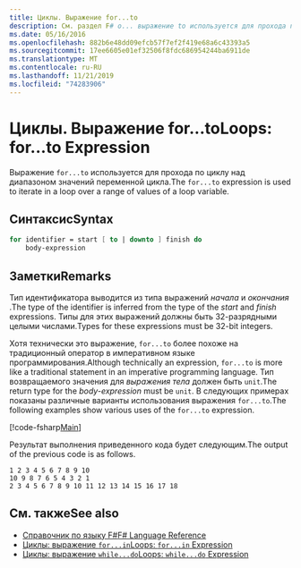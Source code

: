 ```yaml
---
title: Циклы. Выражение for...to
description: См. раздел F# о... выражение to используется для прохода по циклу над диапазоном значений переменной цикла.
ms.date: 05/16/2016
ms.openlocfilehash: 882b6e48dd09efcb57f7ef2f419e68a6c43393a5
ms.sourcegitcommit: 17ee6605e01ef32506f8fdc686954244ba6911de
ms.translationtype: MT
ms.contentlocale: ru-RU
ms.lasthandoff: 11/21/2019
ms.locfileid: "74283906"
---
```

# <a name="loops-forto-expression"></a><span data-ttu-id="df6b4-103">Циклы. Выражение for...to</span><span class="sxs-lookup"><span data-stu-id="df6b4-103">Loops: for...to Expression</span></span>

<span data-ttu-id="df6b4-104">Выражение `for...to` используется для прохода по циклу над диапазоном значений переменной цикла.</span><span class="sxs-lookup"><span data-stu-id="df6b4-104">The `for...to` expression is used to iterate in a loop over a range of values of a loop variable.</span></span>

## <a name="syntax"></a><span data-ttu-id="df6b4-105">Синтаксис</span><span class="sxs-lookup"><span data-stu-id="df6b4-105">Syntax</span></span>

```fsharp
for identifier = start [ to | downto ] finish do
    body-expression
```

## <a name="remarks"></a><span data-ttu-id="df6b4-106">Заметки</span><span class="sxs-lookup"><span data-stu-id="df6b4-106">Remarks</span></span>

<span data-ttu-id="df6b4-107">Тип идентификатора выводится из типа выражений *начала* и *окончания* .</span><span class="sxs-lookup"><span data-stu-id="df6b4-107">The type of the identifier is inferred from the type of the *start* and *finish* expressions.</span></span> <span data-ttu-id="df6b4-108">Типы для этих выражений должны быть 32-разрядными целыми числами.</span><span class="sxs-lookup"><span data-stu-id="df6b4-108">Types for these expressions must be 32-bit integers.</span></span>

<span data-ttu-id="df6b4-109">Хотя технически это выражение, `for...to` более похоже на традиционный оператор в императивном языке программирования.</span><span class="sxs-lookup"><span data-stu-id="df6b4-109">Although technically an expression, `for...to` is more like a traditional statement in an imperative programming language.</span></span> <span data-ttu-id="df6b4-110">Тип возвращаемого значения для *выражения тела* должен быть `unit`.</span><span class="sxs-lookup"><span data-stu-id="df6b4-110">The return type for the *body-expression* must be `unit`.</span></span> <span data-ttu-id="df6b4-111">В следующих примерах показаны различные варианты использования выражения `for...to`.</span><span class="sxs-lookup"><span data-stu-id="df6b4-111">The following examples show various uses of the `for...to` expression.</span></span>

[!code-fsharp[Main](~/samples/snippets/fsharp/lang-ref-2/snippet5101.fs)]

<span data-ttu-id="df6b4-112">Результат выполнения приведенного кода будет следующим.</span><span class="sxs-lookup"><span data-stu-id="df6b4-112">The output of the previous code is as follows.</span></span>

```console
1 2 3 4 5 6 7 8 9 10
10 9 8 7 6 5 4 3 2 1
2 3 4 5 6 7 8 9 10 11 12 13 14 15 16 17 18
```

## <a name="see-also"></a><span data-ttu-id="df6b4-113">См. также</span><span class="sxs-lookup"><span data-stu-id="df6b4-113">See also</span></span>

- [<span data-ttu-id="df6b4-114">Справочник по языку F#</span><span class="sxs-lookup"><span data-stu-id="df6b4-114">F# Language Reference</span></span>](index.md)
- [<span data-ttu-id="df6b4-115">Циклы: выражение `for...in`</span><span class="sxs-lookup"><span data-stu-id="df6b4-115">Loops: `for...in` Expression</span></span>](loops-for-in-expression.md)
- [<span data-ttu-id="df6b4-116">Циклы: выражение `while...do`</span><span class="sxs-lookup"><span data-stu-id="df6b4-116">Loops: `while...do` Expression</span></span>](loops-while-do-expression.md)
